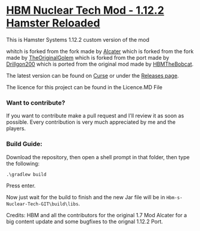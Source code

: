 # <u>**HBM Nuclear Tech Mod - 1.12.2 Hamster Reloaded**</u>

This is Hamster Systems 1.12.2 custom version of the mod

whitch is forked from the fork made by [Alcater](https://github.com/Alcatergit/Hbm-s-Nuclear-Tech-GIT)
which is forked from the fork made by [TheOriginalGolem](https://github.com/TheOriginalGolem/Hbm-s-Nuclear-Tech-GIT)
which is forked from the port made by [Drillgon200](https://github.com/Drillgon200/Hbm-s-Nuclear-Tech-GIT)
which is ported from the original mod made by [HBMTheBobcat](https://github.com/HbmMods/Hbm-s-Nuclear-Tech-GIT).


The latest version can be found on [Curse](https://www.curseforge.com/minecraft/mc-mods/hbms-nuclear-tech-hamster-reloaded) or under the [Releases page](https://github.com/Hamster-Systems/Hbm-s-Nuclear-Tech-GIT/releases).

The licence for this project can be found in the Licence.MD File


### **Want to contribute?**

If you want to contribute make a pull request and I'll review it as soon as possible.
Every contribution is very much appreciated by me and the players.

### **Build Guide:**

Download the repository, then open a shell prompt in that folder, then type the following:

`.\gradlew build`

Press enter.

Now just wait for the build to finish and the new Jar file will be in `Hbm-s-Nuclear-Tech-GIT\build\libs`.


Credits:
HBM and all the contributors for the original 1.7 Mod
Alcater for a big content update and some bugfixes to the orignal 1.12.2 Port.


